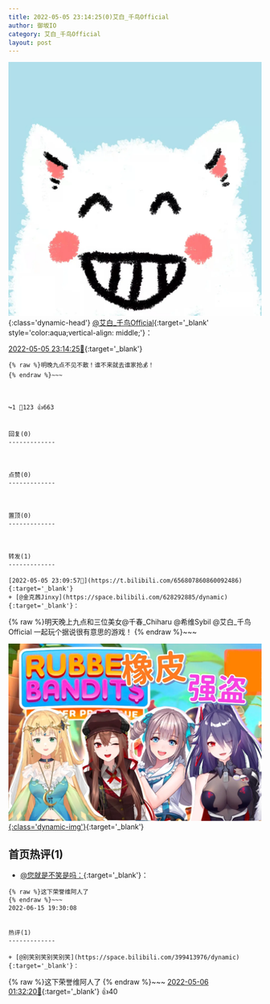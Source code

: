 ```yaml
---
title: 2022-05-05 23:14:25(0)艾白_千鸟Official
author: 御坂IO
category: 艾白_千鸟Official
layout: post
---
```


![img](/images/9ae8b9445fd0665cc014d9080156a45271be73c6.jpg){:class='dynamic-head'}
[@艾白_千鸟Official](https://space.bilibili.com/334537711/dynamic){:target='_blank' style='color:aqua;vertical-align: middle;'}：

[2022-05-05 23:14:25🔗](https://t.bilibili.com/656809011930202114){:target='_blank'}

~~~
{% raw %}明晚九点不见不散！谁不来就去谁家抢💰！
{% endraw %}~~~



↪️1 💬123 👍663


回复(0)
-------------



点赞(0)
-------------



置顶(0)
-------------



转发(1)
-------------

[2022-05-05 23:09:57🔗](https://t.bilibili.com/656807860860092486){:target='_blank'}
+ [@金克茜Jinxy](https://space.bilibili.com/628292885/dynamic){:target='_blank'}：
~~~
{% raw %}明天晚上九点和三位美女@千春_Chiharu @希维Sybil @艾白_千鸟Official 一起玩个据说很有意思的游戏！
{% endraw %}~~~


[![img](/images/f4b13237e93afa64e2a35f0cffcb11c9fde39350.jpg){:class='dynamic-img'}](/images/f4b13237e93afa64e2a35f0cffcb11c9fde39350.jpg){:target='_blank'}




首页热评(1)
-------------

+ [@您就是不笑是吗：](https://space.bilibili.com/399413976/dynamic){:target='_blank'}：
~~~
{% raw %}这下荣誉维阿人了
{% endraw %}~~~
2022-06-15 19:30:08


热评(1)
-------------

+ [@别笑别笑别笑别笑](https://space.bilibili.com/399413976/dynamic){:target='_blank'}：
~~~
{% raw %}这下荣誉维阿人了
{% endraw %}~~~
[2022-05-06 01:32:20🔗](https://t.bilibili.com/656809011930202114#reply111888281200){:target='_blank'} 👍40


